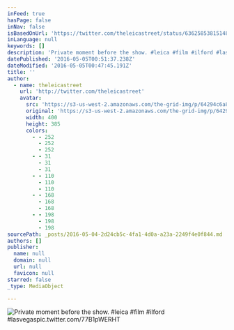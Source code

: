 ```yaml
---
inFeed: true
hasPage: false
inNav: false
isBasedOnUrl: 'https://twitter.com/theleicastreet/status/636258538151481344'
inLanguage: null
keywords: []
description: 'Private moment before the show. #leica #film #ilford #lasvegaspic.twitter.com/77B1pWERHT'
datePublished: '2016-05-05T00:51:37.238Z'
dateModified: '2016-05-05T00:47:45.191Z'
title: ''
author:
  - name: theleicastreet
    url: 'http://twitter.com/theleicastreet'
    avatar:
      src: 'https://s3-us-west-2.amazonaws.com/the-grid-img/p/64294c6a8132bc955bb660061d214938a52a5230.jpg'
      original: 'https://s3-us-west-2.amazonaws.com/the-grid-img/p/64294c6a8132bc955bb660061d214938a52a5230.jpg'
      width: 400
      height: 385
      colors:
        - - 252
          - 252
          - 252
        - - 31
          - 31
          - 31
        - - 110
          - 110
          - 110
        - - 168
          - 168
          - 168
        - - 198
          - 198
          - 198
sourcePath: _posts/2016-05-04-2d24cb5c-4fa1-4d0a-a23a-2249f4e0f844.md
authors: []
publisher:
  name: null
  domain: null
  url: null
  favicon: null
starred: false
_type: MediaObject

---
```

![Private moment before the show. #leica #film #ilford #lasvegaspic.twitter.com/77B1pWERHT](https://s3-us-west-2.amazonaws.com/the-grid-img/p/2bb1b8e97451a3f8e4bdd149256368c052c45cd2.jpg)